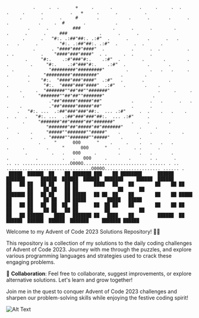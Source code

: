 ```plaintext
          .     .  .      +     .      .          .     .     .  .      .     .      .          .   +     .      .          .         
     .       .      .     #       .           .      .       .      .          .           .     .  #       .           .
        .      .         ###            .      .      .        .               .      .      .     ###            .      .      .
      .      .   "#:. .:##"##:. .:#"  .      .       .      .   .      .   .      .        "#:. .:##"##:. .:#"  .      .  .      . 
          .      . "####"###"####"  .          .      .  .          .      . .          .    "####"###"####"  . .      .  .      . 
       .     "#:.    .:#"###"#:.    .:#"  .        .       .        .   .        .     "#:.    .:#"###"#:.    .:#"  .        .       .
  .             "#########"#########"        .        .   .   .     .       .       .     "#########"#########"        .        .
        .    "#:.  "####"###"####"  .:#"   .       .         .           .             "#:.  "####"###"####"  .:#"   .       .    .
     .     .  "#######""##"##""#######"                  .     .     .      .     .     "#######""##"##""#######"                  .
                ."##"#####"#####"##"           .      .   .      .   .    .    .          ."##"#####"#####"##"           .      .
    .   "#:. ...  .:##"###"###"##:.  ... .:#"     .  .    .   .    .    .  .   .   "#:. ...  .:##"###"###"##:.  ... .:#"     . 
      .     "#######"##"#####"##"#######"      .     .       .         .              "#######"##"#####"##"#######"      .     .
    .    .     "#####""#######""#####"    .      .    .      .    .      .        .    . "#####""#######""#####"    .      .
            .     "      000      "    .     .    .   .   .   .        .     .        .     "      000      "    .     . .      . 
       .         .   .   000     .        .       .   .       .       .          .         .   .   000     .        .       . .      . 
.. .. ..................O000O........................ ...... . .. .......... .....................O000O..................... ...... .                                    
 █████  ██████  ██    ██ ███████ ███    ██ ████████      ██████  ███████      ██████  ██████  ██████  ███████     ██████  ██████  
██   ██ ██   ██ ██    ██ ██      ████   ██    ██        ██    ██ ██          ██      ██    ██ ██   ██ ██               ██      ██ 
███████ ██   ██ ██    ██ █████   ██ ██  ██    ██        ██    ██ █████       ██      ██    ██ ██   ██ █████        █████   █████  
██   ██ ██   ██  ██  ██  ██      ██  ██ ██    ██        ██    ██ ██          ██      ██    ██ ██   ██ ██          ██           ██ 
██   ██ ██████    ████   ███████ ██   ████    ██         ██████  ██           ██████  ██████  ██████  ███████     ███████ ██████
```

Welcome to my Advent of Code 2023 Solutions Repository! 🎄✨

This repository is a collection of my solutions to the daily coding challenges of Advent of Code 2023. Journey with me through the puzzles, and explore various programming languages and strategies used to crack these engaging problems.

🤝 **Collaboration**: Feel free to collaborate, suggest improvements, or explore alternative solutions. Let's learn and grow together!

Join me in the quest to conquer Advent of Code 2023 challenges and sharpen our problem-solving skills while enjoying the festive coding spirit!
                                                                                                                                  
![Alt Text](https://media.giphy.com/media/5xtDaryAMLjvAyN4eiY/giphy.gif)
